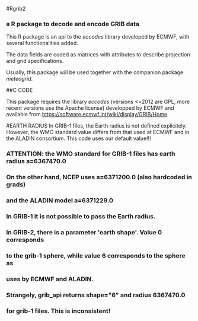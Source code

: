 #Rgrib2
### a R package to decode and encode GRIB data

This R package is an api to the *eccodes* library developed by ECMWF, with several functionalities added.

The data fields are coded as matrices with attributes to describe projection and grid specifications.

Usually, this package will be used together with the companion package *meteogrid*.

##C CODE

This package requires the library *eccodes* (versions <=2012 are GPL, more recent versions use the Apache license) developped by ECMWF and available from https://software.ecmwf.int/wiki/display/GRIB/Home

#EARTH RADIUS
In GRIB-1 files, the Earth radius is not defined explicitely. However, the WMO standard value differs from that used at ECMWF and in the ALADIN consortium. This code uses our default value!!!

### ATTENTION: the WMO standard for GRIB-1 files has earth radius a=6367470.0
###            On the other hand, NCEP uses a=6371200.0 (also hardcoded in grads)
###            and the ALADIN model a=6371229.0
###            In GRIB-1 it is not possible to pass the Earth radius.
###            In GRIB-2, there is a parameter 'earth shape'. Value 0 corresponds
###            to the grib-1 sphere, while value 6 corresponds to the sphere as
###            uses by ECMWF and ALADIN.
###            Strangely, grib_api returns shape="6" and radius 6367470.0
###            for grib-1 files. This is inconsistent!

